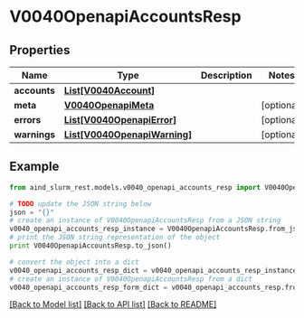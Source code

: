 # V0040OpenapiAccountsResp


## Properties

Name | Type | Description | Notes
------------ | ------------- | ------------- | -------------
**accounts** | [**List[V0040Account]**](V0040Account.md) |  | 
**meta** | [**V0040OpenapiMeta**](V0040OpenapiMeta.md) |  | [optional] 
**errors** | [**List[V0040OpenapiError]**](V0040OpenapiError.md) |  | [optional] 
**warnings** | [**List[V0040OpenapiWarning]**](V0040OpenapiWarning.md) |  | [optional] 

## Example

```python
from aind_slurm_rest.models.v0040_openapi_accounts_resp import V0040OpenapiAccountsResp

# TODO update the JSON string below
json = "{}"
# create an instance of V0040OpenapiAccountsResp from a JSON string
v0040_openapi_accounts_resp_instance = V0040OpenapiAccountsResp.from_json(json)
# print the JSON string representation of the object
print V0040OpenapiAccountsResp.to_json()

# convert the object into a dict
v0040_openapi_accounts_resp_dict = v0040_openapi_accounts_resp_instance.to_dict()
# create an instance of V0040OpenapiAccountsResp from a dict
v0040_openapi_accounts_resp_form_dict = v0040_openapi_accounts_resp.from_dict(v0040_openapi_accounts_resp_dict)
```
[[Back to Model list]](../README.md#documentation-for-models) [[Back to API list]](../README.md#documentation-for-api-endpoints) [[Back to README]](../README.md)


